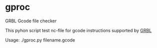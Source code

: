 # gproc
GRBL Gcode file checker

This pyhon script test nc-file for gcode instructions supported by [GRBL](https://github.com/grbl/grbl)

Usage: ./gproc.py filename.gcode
